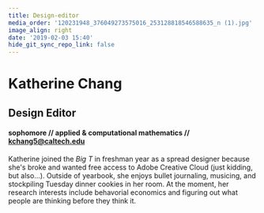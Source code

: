 ```yaml
---
title: Design-editor
media_order: '120231948_376049273575016_253128818546588635_n (1).jpg'
image_align: right
date: '2019-02-03 15:40'
hide_git_sync_repo_link: false
---
```


# Katherine Chang
## Design Editor
#### sophomore // applied & computational mathematics // [kchang5@caltech.edu](mailto:kchang5@caltech.edu)

Katherine joined the _Big T_ in freshman year as a spread designer because she's broke and wanted free access to Adobe Creative Cloud (just kidding, but also...). Outside of yearbook, she enjoys bullet journaling, musicing, and stockpiling Tuesday dinner cookies in her room. At the moment, her research interests include behavorial economics and figuring out what people are thinking before they think it.